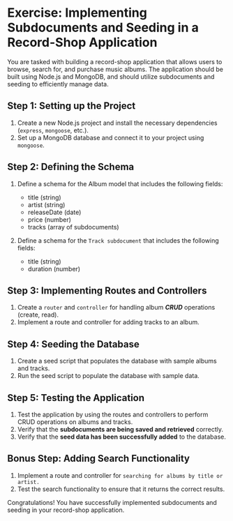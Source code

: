 # Exercise: Implementing Subdocuments and Seeding in a Record-Shop Application

You are tasked with building a record-shop application that allows users to browse, search for, and purchase music albums. The application should be built using Node.js and MongoDB, and should utilize subdocuments and seeding to efficiently manage data.

## Step 1: Setting up the Project
1. Create a new Node.js project and install the necessary dependencies (`express`, `mongoose`, etc.).
1. Set up a MongoDB database and connect it to your project using `mongoose`.

## Step 2: Defining the Schema
1. Define a schema for the Album model that includes the following fields:
    - title (string)
    - artist (string)
    - releaseDate (date)
    - price (number)
    - tracks (array of subdocuments)


2. Define a schema for the `Track subdocument` that includes the following fields:
    - title (string)
    - duration (number)


## Step 3: Implementing Routes and Controllers
1. Create a `router` and `controller` for handling album ***CRUD*** operations (create, read).
2. Implement a route and controller for adding tracks to an album.

## Step 4: Seeding the Database
1. Create a seed script that populates the database with sample albums and tracks.
2. Run the seed script to populate the database with sample data.

## Step 5: Testing the Application
1. Test the application by using the routes and controllers to perform CRUD operations on albums and tracks.
2. Verify that the __subdocuments are being saved and retrieved__ correctly.
3. Verify that the __seed data has been successfully added__ to the database.

## Bonus Step: Adding Search Functionality
1. Implement a route and controller for `searching for albums by title or artist.`
2. Test the search functionality to ensure that it returns the correct results.

Congratulations! You have successfully implemented subdocuments and seeding in your record-shop application.